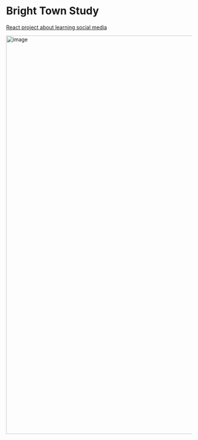 # Bright Town Study
[React project about learning social media](https://group-03-learning-social-media.vercel.app/)

<img width="1890" height="1078" alt="image" src="https://github.com/user-attachments/assets/dd5ac52c-12a0-4620-9238-e2c4220826a9" />

